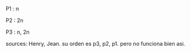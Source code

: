 P1 : n

P2 : 2n

P3 : n, 2n

sources: Henry, Jean.
su orden es p3, p2, p1.
pero no funciona bien asi.
